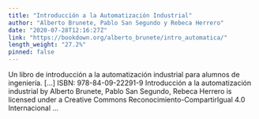 ```yaml
---
title: "Introducción a la Automatización Industrial"
author: "Alberto Brunete, Pablo San Segundo y Rebeca Herrero"
date: "2020-07-28T12:16:27Z"
link: "https://bookdown.org/alberto_brunete/intro_automatica/"
length_weight: "27.2%"
pinned: false
---
```


Un libro de introducción a la automatización industrial para alumnos de ingeniería. [...] ISBN: 978-84-09-22291-9 Introducción a la automatización industrial by Alberto Brunete, Pablo San Segundo, Rebeca Herrero is licensed under a Creative Commons Reconocimiento-CompartirIgual 4.0 Internacional ...
